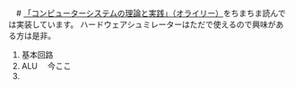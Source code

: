 　# [「コンピューターシステムの理論と実践」（オライリー）](https://www.oreilly.co.jp/books/9784873117126/)をちまちま読んでは実装しています。
ハードウェアシュミレーターはただで使えるので興味がある方は是非。

1. 基本回路
2. ALU　     今ここ
3. 

